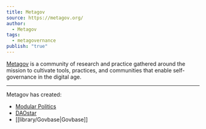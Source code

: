 ```yaml
---
title: Metagov
source: https://metagov.org/
author:
  - Metagov
tags:
  - metagovernance
publish: "true"
---
```


[Metagov](https://metagov.org/) is a community of research and practice gathered around the mission to cultivate tools, practices, and communities that enable self-governance in the digital age.

---

Metagov has created:

- [Modular Politics](library/Modular%20Politics.md)
- [DAOstar](library/DAOstar.md)
- [[library/Govbase|Govbase]]
